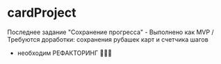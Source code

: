 # cardProject

Последнее задание "Сохранение прогресса" - Выполнено как MVP / Требуются доработки: сохранения рубашек карт и счетчика шагов

+ необходим РЕФАКТОРИНГ 🙈🙈🙈



